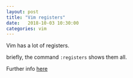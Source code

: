 ```yaml
---
layout: post
title: "Vim registers"
date:   2018-10-03 10:30:00
categories: vim
---
```


Vim has a lot of registers.

briefly, the command `:registers` shows them all.

Further info [here](https://sanctum.geek.nz/arabesque/advanced-vim-registers/)
